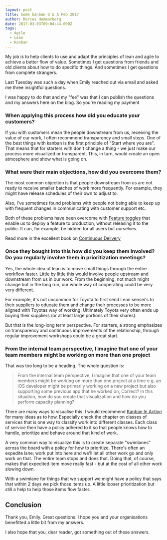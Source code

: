 ```yaml
---
layout: post
title: Some kanban Q & A Feb 2017
author: Marcus Hammarberg
date: 2017-03-03T09:04:44.000Z
tags:
  - Agile
  - Lean
  - Kanban
---
```


My job is to help clients to use and adapt the principles of lean and agile to achieve a better flow of value. Sometimes I get questions from friends and old clients about how to do specific things. And sometimes I get questions from complete strangers.

Last Tuesday was such a day when Emily reached out via email and asked me three insightful questions.

I was happy to do that and my "fee" was that I can publish the questions and my answers here on the blog. So you're reading my payment

<!-- excerpt-end -->

### When applying this process how did you educate your customers?

If you with customers mean the people downstream from us, receiving the value of our work, I often recommend transparency and small steps. One of the best things with kanban is the first principle of "Start where you are". That means that for starters with don't change a thing - we just make our process more visualized or transparent. This, in turn, would create an open atmosphere and show what is going on.

### What were their main objections, how did you overcome them?

The most common objection is that people downstream from us are not ready to receive smaller batches of work more frequently. For example, they might have release schedules of their own to adjust to.

Also, I've sometimes found problems with people not being able to keep up with frequent changes in communicating with customer support etc.

Both of these problems have been overcome with [Feature toggles](https://martinfowler.com/articles/feature-toggles.html) that enable us to deploy a feature to production, without releasing it to the public. It can, for example, be hidden for all users but ourselves.

Read more in the excellent book on [Continuous Delivery](https://www.amazon.com/Continuous-Delivery-Deployment-Automation-Addison-Wesley/dp/0321601912)

### Once they bought into this how did you keep them involved? Do you regularly involve them in prioritization meetings?

Yes, the whole idea of lean is to move small things through the entire workflow faster. Little by little this would involve people upstream and downstream from us in our work. From the beginning, not much might change but in the long run, our whole way of cooperating could be very very different.

For example, it's not uncommon for Toyota to first send Lean sensei's to their suppliers to educate them and change their processes to be more aligned with Toyotas way of working. Ultimately Toyota very often ends up buying their suppliers (or at least large portions of their shares).

But that is the long-long term perspective. For starters, a strong emphasizes on transparency and continuous improvements of the relationship, through regular improvement workshops could be a great start.

### From the internal team perspective, I imagine that one of your team members might be working on more than one project

That was too long to be a heading. The whole question is:

> From the internal team perspective, I imagine that one of your team members might be working on more than one project at a time e.g. an iOS developer might be primarily working on a new project but also supporting some previous app that he worked on, Correct? In this situation, how do you create that visualization and how do you perform capacity planning?

There are many ways to visualise this. I would recommend [Kanban In Action](http://bit.ly/theKanbanBook) for many ideas as to how. Especially check the chapter on classes of services that is one way to classify work into different classes. Each class of service then have a policy adhered to it so that people knows how to handle, prioritize and behave around that kind of work.

A very common way to visualize this is to create separate "swimlanes" across the board with a policy for how to prioritize. There's often an expedite lane; work put into here and we'll let all other work go and only work on that. The entire team stops and does that. Doing that, of course, makes that expedited item move really fast - but at the cost of all other work slowing down.

With a swimlane for things that we support we might have a policy that says that within 2 days we pick those items up. A little looser prioritization but still a help to help those items flow faster.

## Conclusion

Thank you, Emily. Great questions. I hope you and your organisations benefitted a little bit from my answers.

I also hope that you, dear reader, got something out of these answers.

